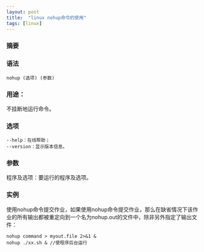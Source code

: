 ```yaml
---
layout: post
title:  "linux nohup命令的使用"
tags: [linux]
---
```

### 摘要
<!--excerpt-->
### 语法
```shell
nohup (选项) (参数)
```
### 用途：
不挂断地运行命令。
### 选项
```shell
--help：在线帮助；
--version：显示版本信息。
```
### 参数
程序及选项：要运行的程序及选项。
### 实例
使用nohup命令提交作业，如果使用nohup命令提交作业，那么在缺省情况下该作业的所有输出都被重定向到一个名为nohup.out的文件中，除非另外指定了输出文件：
```shell
nohup command > myout.file 2>&1 &
nohup ./xx.sh &	//使程序后台运行
```
